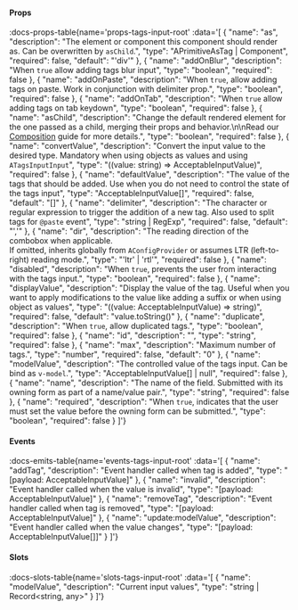 <!-- This file was automatic generated. Do not edit it manually -->

#### Props
:docs-props-table{name='props-tags-input-root' :data='[
  {
    "name": "as",
    "description": "The element or component this component should render as. Can be overwritten by `asChild`.",
    "type": "APrimitiveAsTag | Component",
    "required": false,
    "default": "\'div\'"
  },
  {
    "name": "addOnBlur",
    "description": "When `true` allow adding tags blur input",
    "type": "boolean",
    "required": false
  },
  {
    "name": "addOnPaste",
    "description": "When `true`, allow adding tags on paste. Work in conjunction with delimiter prop.",
    "type": "boolean",
    "required": false
  },
  {
    "name": "addOnTab",
    "description": "When `true` allow adding tags on tab keydown",
    "type": "boolean",
    "required": false
  },
  {
    "name": "asChild",
    "description": "Change the default rendered element for the one passed as a child, merging their props and behavior.\\n\\nRead our [Composition](https://akar.vinicunca.dev/core/guides/composition) guide for more details.",
    "type": "boolean",
    "required": false
  },
  {
    "name": "convertValue",
    "description": "Convert the input value to the desired type. Mandatory when using objects as values and using `ATagsInputInput`",
    "type": "((value: string) => AcceptableInputValue)",
    "required": false
  },
  {
    "name": "defaultValue",
    "description": "The value of the tags that should be added. Use when you do not need to control the state of the tags input",
    "type": "AcceptableInputValue[]",
    "required": false,
    "default": "[]"
  },
  {
    "name": "delimiter",
    "description": "The character or regular expression to trigger the addition of a new tag. Also used to split tags for `@paste` event",
    "type": "string | RegExp",
    "required": false,
    "default": "\',\'"
  },
  {
    "name": "dir",
    "description": "The reading direction of the combobox when applicable. <br> If omitted, inherits globally from `AConfigProvider` or assumes LTR (left-to-right) reading mode.",
    "type": "\'ltr\' | \'rtl\'",
    "required": false
  },
  {
    "name": "disabled",
    "description": "When `true`, prevents the user from interacting with the tags input.",
    "type": "boolean",
    "required": false
  },
  {
    "name": "displayValue",
    "description": "Display the value of the tag. Useful when you want to apply modifications to the value like adding a suffix or when using object as values",
    "type": "((value: AcceptableInputValue) => string)",
    "required": false,
    "default": "value.toString()"
  },
  {
    "name": "duplicate",
    "description": "When `true`, allow duplicated tags.",
    "type": "boolean",
    "required": false
  },
  {
    "name": "id",
    "description": "",
    "type": "string",
    "required": false
  },
  {
    "name": "max",
    "description": "Maximum number of tags.",
    "type": "number",
    "required": false,
    "default": "0"
  },
  {
    "name": "modelValue",
    "description": "The controlled value of the tags input. Can be bind as `v-model`.",
    "type": "AcceptableInputValue[] | null",
    "required": false
  },
  {
    "name": "name",
    "description": "The name of the field. Submitted with its owning form as part of a name/value pair.",
    "type": "string",
    "required": false
  },
  {
    "name": "required",
    "description": "When `true`, indicates that the user must set the value before the owning form can be submitted.",
    "type": "boolean",
    "required": false
  }
]'} 

#### Events

:docs-emits-table{name='events-tags-input-root' :data='[
  {
    "name": "addTag",
    "description": "Event handler called when tag is added",
    "type": "[payload: AcceptableInputValue]"
  },
  {
    "name": "invalid",
    "description": "Event handler called when the value is invalid",
    "type": "[payload: AcceptableInputValue]"
  },
  {
    "name": "removeTag",
    "description": "Event handler called when tag is removed",
    "type": "[payload: AcceptableInputValue]"
  },
  {
    "name": "update:modelValue",
    "description": "Event handler called when the value changes",
    "type": "[payload: AcceptableInputValue[]]"
  }
]'} 

#### Slots

:docs-slots-table{name='slots-tags-input-root' :data='[
  {
    "name": "modelValue",
    "description": "Current input values",
    "type": "string | Record<string, any>"
  }
]'} 
